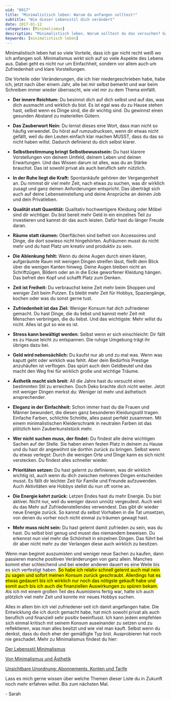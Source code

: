 ```yaml
---
uid: "0017"
title: "Minimalistisch leben: Warum du anfangen solltest!"
subtitle: "Wie dieser Lebensstil dich verändert"
date: 2017-01-12
categories: [Minimalismus]
description: "Minimalistisch leben. Warum solltest du das versuchen? Ganz einfach: Es hat unendlich viele Vorteile, denen ich diesen Artikel gewidmet habe."
keywords: [minimalistisch leben]
---
```

Minimalistisch leben hat so viele Vorteile, dass ich gar nicht recht weiß wo ich anfangen soll. Minimalismus wirkt sich auf so viele Aspekte des Lebens aus. Dabei geht es nicht nur um Einfachheit, sondern vor allem auch um Zufriedenheit und klare Vorstellungen.

Die Vorteile oder Veränderungen, die ich hier niedergeschrieben habe, habe ich, jetzt nach über einem Jahr, alle bei mir selbst bemerkt und war beim Schreiben immer wieder überrascht, wie viel mir zu dem Thema einfällt.

  * **Der innere Reichtum:** Du besinnst dich auf dich selbst und auf das, was dich ausmacht und wirklich du bist. Es ist egal was du zu Hause stehen hast, selbst wenn es Dinge sind, die dir wichtig sind. Du gewinnst einen gesunden Abstand zu materiellen Gütern.

  * **Das Zauberwort Nein:** Du lernst dieses eine Wort, dass man nicht so häufig verwendet. Du hörst auf rumzudrucksen, wenn dir etwas nicht gefällt, weil du den Leuten einfach klar machen MUSST, dass du das so nicht haben willst. Dadurch definierst du dich selbst klarer.

  * **Selbstbestimmung bringt Selbstbewusstsein:** Du hast klarere Vorstellungen von deinem Umfeld, deinem Leben und deinen Erwartungen. Und das Wissen darum ist alles, was du an Stärke brauchst. Das ist sowohl privat als auch beruflich sehr nützlich.

  * **In der Ruhe liegt die Kraft:** Spontankäufe gehören der Vergangenheit an. Du nimmst dir viel mehr Zeit, nach etwas zu suchen, was dir wirklich zusagt und ganz deinen Anforderungen entspricht. Das überträgt sich auch auf deine Lebenseinstellung und deine Ansprüche an deinen Job und dein Privatleben.

  * **Qualität statt Quantität:** Qualitativ hochwertigere Kleidung oder Möbel sind dir wichtiger. Du bist bereit mehr Geld in ein einzelnes Teil zu investieren und kannst dir das auch leisten. Dafür hast du länger Freude daran.

  * **Räume statt räumen:** Oberflächen sind befreit von Accessoires und Dinge, die dort sowieso nicht hingehörten. Aufräumen musst du nicht mehr und du hast Platz um kreativ und produktiv zu sein.

  * **Die Ablenkung fehlt:** Wenn du deine Augen durch einen klaren, aufgeräumte Raum mit wenigen Dingen streifen lässt, fließt dein Blick über die wenigen Kanten hinweg. Deine Augen bleiben nicht an Schriftzügen, Bildern oder an in die Ecke geworfener Kleidung hängen. Das befreit den Kopf und schafft Platz zum Denken.

  * **Zeit ist Freiheit:** Du verbrauchst keine Zeit mehr beim Shoppen und weniger Zeit beim Putzen. Es bleibt mehr Zeit für Hobbys, Spaziergänge, kochen oder was du sonst gerne tust.

  * **Zufriedenheit ist das Ziel:** Weniger Konsum hat dich zufriedener gemacht. Du hast Dinge, die du liebst und kannst mehr Zeit mit Menschen verbringen, die du liebst. Und das wichtigste: Mehr willst du nicht. Alles ist gut so wie es ist.

  * **Stress kann bewältigt werden:** Selbst wenn er sich einschleicht: Dir fällt es zu Hause leicht zu entspannen. Die ruhige Umgebung trägt ihr übriges dazu bei.

  * **Geld wird nebensächlich:** Du kaufst nur ab und zu mal was. Wenn was kaputt geht oder wirklich was fehlt. Aber dein Bedürfnis Prestige anzuhäufen ist verflogen. Das spürt auch dein Geldbeutel und das macht den Weg frei für wirklich große und wichtige Träume.

  * **Ästhetik macht sich breit:** All die Jahre hast du versucht einen bestimmten Stil zu erreichen. Doch Deko brachte dich nicht weiter. Jetzt mit weniger Dingen merkst du: Weniger ist mehr und ästhetisch ansprechender.

  * **Eleganz in der Einfachheit:** Schon immer hast du die Frauen und Männer bewundert, die diesen ganz besonderen Kleidungsstil tragen. Einfache Farben, schlichte Schnitte, alles passt perfekt zusammen. Mit einem minimalistischen Kleiderschrank in neutralen Farben ist das plötzlich kein Zauberkunststück mehr.

  * **Wer nicht suchen muss, der findet:** Du findest alle deine wichtigen Sachen auf der Stelle. Sie haben einen festen Platz in deinem zu Hause und du hast dir angewöhnt sie dorthin zurück zu bringen. Selbst wenn du etwas verlegst: Durch die wenigen Orte und Dinge kann es sich nicht verstecken. Du findest alles schneller wieder.

  * **Prioritäten setzen:** Du hast gelernt zu definieren, was dir wirklich wichtig ist, auch wenn du dich zwischen mehreren Dingen entscheiden musst. Es fällt dir leichter Zeit für Familie und Freunde aufzuwenden. Auch Aktivitäten wie Hobbys stellst du nun oft vorne an.

  * **Die Energie kehrt zurück:** Letzen Endes hast du mehr Energie. Du bist aktiver. Nicht nur, weil du weniger davon unnütz vergeudest. Auch weil du das Mehr auf Zufriedenstellendes verwendest. Das gibt dir wieder neue Energie zurück. So kannst du selbst Vorhaben in die Tat umsetzen, von denen du vorher noch nicht einmal zu träumen gewagt hast.

  * **Mehr muss nicht sein:** Du hast gelernt damit zufrieden zu sein, was du hast. Du selbst bist genug und musst das niemandem beweisen. Du erkennst nun viel mehr die Schönheit in einzelnen Dingen. Das führt bei dir aber nicht mehr zu der Verlangen diese auch wirklich zu besitzen.

Wenn man beginnt auszumisten und weniger neue Sachen zu kaufen, dann passieren manche positiven Veränderungen von ganz allein. Manches kommt eher schleichend und bei wieder anderen dauert es eine Weile bis es sich verfestigt haben. <mark>So habe ich relativ schnell gelernt auch mal nein zu sagen und sofort meinen Konsum zurück geschraubt. Allerdings hat es etwas gedauert bis ich wirklich nur noch das nötigste gekauft habe und somit auch bis ich auch die finanziellen Auswirkungen zu spüren bekam.</mark> Als ich mit einem großen Teil des Ausmistens fertig war, hatte ich auch plötzlich viel mehr Zeit und konnte mir neues Hobbys suchen.

Alles in allem bin ich viel zufriedener seit ich damit angefangen habe. Die Entwicklung die ich durch gemacht habe, hat mich sowohl privat als auch beruflich und finanziell sehr positiv beeinflusst. Ich kann jedem empfehlen sich einmal kritisch mit seinem Konsum auseinander zu setzen und zu reflektieren, was man alles besitzt und wie viel man kauft. Selbst wenn du denkst, dass du doch eher der gemäßigte Typ bist. Ausprobieren hat noch nie geschadet. Mehr zu Minimalismus findest du hier:

[Der Lebensstil Minimalismus](/blog/der-lebensstil-minimalismus/)

[Von Minimalismus und Ästhetik](/blog/minimalismus-und-aesthetik/)

[Unsichtbare Unordnung: Abonnements, Konten und Tarife](/blog/unsichtbare-unordnung-abonnements-konten-und-tarife/)

Lass es mich gerne wissen über welche Themen dieser Liste du in Zukunft noch mehr erfahren willst. Bis zum nächsten Mal.

\- Sarah
